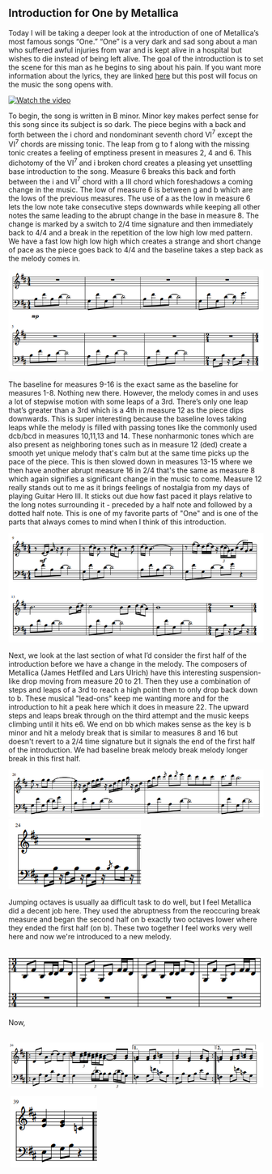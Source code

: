 ## Introduction for One by Metallica

Today I will be taking a deeper look at the introduction of one of Metallica’s most famous songs “One.” “One” is a very dark and sad song about a man who suffered awful injuries from war and is kept alive in a hospital but wishes to die instead of being left alive. The goal of the introduction is to set the scene for this man as he begins to sing about his pain. If you want more information about the lyrics, they are linked <a href="https://genius.com/Metallica-one-lyrics">here</a> but this post will focus on the music the song opens with. 

[![Watch the video](http://img.youtube.com/vi/WM8bTdBs-cw/0.jpg#center)](http://www.youtube.com/watch?v=WM8bTdBs-cw "One by Metallica")


To begin, the song is written in B minor. Minor key makes perfect sense for this song since its subject is so dark. The piece begins with a back and forth between the i chord and nondominant seventh chord VI<sup>7</sup> except the VI<sup>7</sup> chords are missing tonic. The leap from g to f along with the missing tonic creates a feeling of emptiness present in measures 2, 4 and 6. This dichotomy of the VI<sup>7</sup> and i broken chord creates a pleasing yet unsettling base introduction to the song. Measure 6 breaks this back and forth between the i and VI<sup>7</sup> chord with a III chord which foreshadows a coming change in the music. The low of measure 6 is between g and b which are the lows of the previous measures. The use of a as the low in measure 6 lets the low note take consecutive steps downwards while keeping all other notes the same leading to the abrupt change in the base in measure 8. The change is marked by a switch to 2/4 time signature and then immediately back to 4/4 and a break in the repetition of the low high low med pattern. We have a fast low high low high which creates a strange and short change of pace as the piece goes back to 4/4 and the baseline takes a step back as the melody comes in.
 
<img src="images/music_one.png"/> 

The baseline for measures 9-16 is the exact same as the baseline for measures 1-8. Nothing new there. However, the melody comes in and uses a lot of stepwise motion with some leaps of a 3rd. There’s only one leap that’s greater than a 3rd which is a 4th in measure 12 as the piece dips downwards. This is super interesting because the baseline loves taking leaps while the melody is filled with passing tones like the commonly used dcb/bcd in measures 10,11,13 and 14. These nonharmonic tones which are also present as neighboring tones such as in measure 12 (ded) create a smooth yet unique melody that's calm but at the same time picks up the pace of the piece. This is then slowed down in measures 13-15 where we then have another abrupt measure 16 in 2/4 that's the same as measure 8 which again signifies a significant change in the music to come. Measure 12 really stands out to me as it brings feelings of nostalgia from my days of playing Guitar Hero III. It sticks out due how fast paced it plays relative to the long notes surrounding it - preceded by a half note and followed by a dotted half note. This is one of my favorite parts of "One" and is one of the parts that always comes to mind when I think of this introduction. 

<img src="images/music_two.png"/>

Next, we look at the last section of what I’d consider the first half of the introduction before we have a change in the melody. The composers of Metallica (James Hetfiled and Lars Ulrich) have this interesting suspension-like drop moving from measure 20 to 21. Then they use a combination of steps and leaps of a 3rd to reach a high point then to only drop back down to b. These musical "lead-ons" keep me wanting more and for the introduction to hit a peak here which it does in measure 22. The upward steps and leaps break through on the third attempt and the music keeps climbing until it hits e6. We end on bb which makes sense as the key is b minor and hit a melody break that is similar to measures 8 and 16 but doesn't revert to a 2/4 time signature but it signals the end of the first half of the introduction. We had baseline break melody break melody longer break in this first half.  

<img src="images/music_three.png"/>
 
<img src="images/music_four.png"/>

Jumping octaves is usually aa difficult task to do well, but I feel Metallica did a decent job here. They used the abruptness from the reoccuring break measure and began the second half on b exactly two octaves lower where they ended the first half (on b). These two together I feel works very well here and now we're introduced to a new melody. 

&nbsp;&nbsp;&nbsp; <img src="images/music_five.png"/>

Now, 

&nbsp;<img src="images/music_six.png"/>

&nbsp;<img src="images/music_seven_two.png"/>
